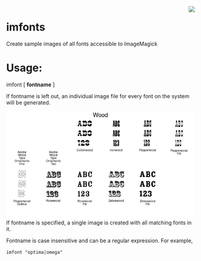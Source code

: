 <img align="right" src="README.md.d/GillSansShadowedMTProLight.png">

# imfonts
Create sample images of all fonts accessible to ImageMagick

# Usage:
  imfont [ __fontname__ ]

If fontname is left out, an individual image file for every font on the system will be generated.

<img align="right" src="README.md.d/Wood.png">

If fontname is specified, a single image is created with all matching fonts in it.

Fontname is case insensitive and can be a regular expression.
For example,  

    imfont "optima|omega"


